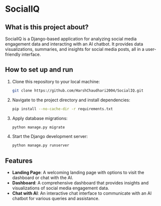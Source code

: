 # SocialIQ

## What is this project about?
SocialIQ is a Django-based application for analyzing social media engagement data and interacting with an AI chatbot. It provides data visualizations, summaries, and insights for social media posts, all in a user-friendly interface.

## How to set up and run
1. Clone this repository to your local machine:
   ```bash
   git clone https://github.com/HarshChaudhari2004/SocialIQ.git
   ```
2. Navigate to the project directory and install dependencies:
   ```bash
   pip install --no-cache-dir -r requirements.txt
   ```
3. Apply database migrations:
   ```bash
   python manage.py migrate
   ```
4. Start the Django development server:
   ```bash
   python manage.py runserver
   ```

## Features
- **Landing Page**: A welcoming landing page with options to visit the dashboard or chat with the AI.
- **Dashboard**: A comprehensive dashboard that provides insights and visualizations of social media engagement data.
- **Chat with AI**: An interactive chat interface to communicate with an AI chatbot for various queries and assistance.
